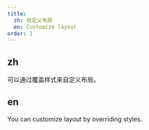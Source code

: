 ```yaml
---
title:
  zh: 自定义布局
  en: Customize layout
order: 1
---
```


## zh

可以通过覆盖样式来自定义布局。

## en

You can customize layout by overriding styles.
